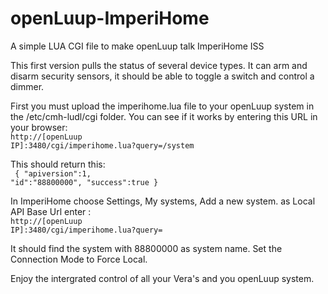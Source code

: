 # openLuup-ImperiHome
A simple LUA CGI file to make openLuup talk ImperiHome ISS

This first version pulls the status of several device types. It can arm and disarm security sensors, it should be able to toggle a switch and control a dimmer.

First you must upload the imperihome.lua file to your openLuup system in the /etc/cmh-ludl/cgi folder. You can see if it works by entering this URL in your browser:<br><code>http://[openLuup IP]:3480/cgi/imperihome.lua?query=/system</code>

This should return this: <br>
<code>
{
  "apiversion":1,
  "id":"88800000",
  "success":true
}
</code>

In ImperiHome choose Settings, My systems, Add a new system.
as Local API Base Url enter : <br><code>http://[openLuup IP]:3480/cgi/imperihome.lua?query=</code>

It should find the system with 88800000 as system name.
Set the Connection Mode to Force Local.

Enjoy the intergrated control of all your Vera's and you openLuup system.

